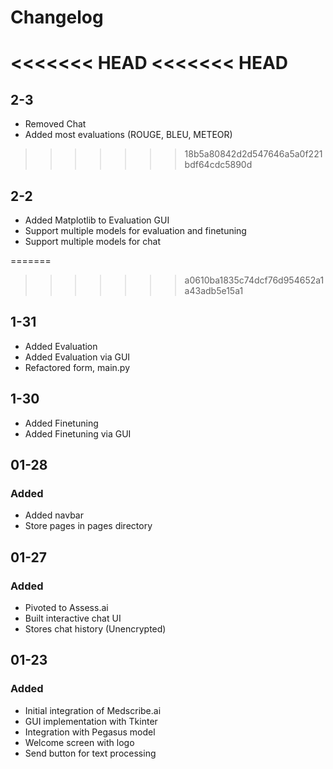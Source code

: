 # Changelog

<<<<<<< HEAD
<<<<<<< HEAD
=======
## 2-3
- Removed Chat
- Added most evaluations (ROUGE, BLEU, METEOR)

>>>>>>> 18b5a80842d2d547646a5a0f221bdf64cdc5890d
## 2-2
- Added Matplotlib to Evaluation GUI
- Support multiple models for evaluation and finetuning
- Support multiple models for chat


=======
>>>>>>> a0610ba1835c74dcf76d954652a1a43adb5e15a1
## 1-31
- Added Evaluation
- Added Evaluation via GUI
- Refactored form, main.py

## 1-30
- Added Finetuning
- Added Finetuning via GUI

## 01-28

### Added
- Added navbar
- Store pages in pages directory

## 01-27

### Added
- Pivoted to Assess.ai
- Built interactive chat UI
- Stores chat history (Unencrypted)

## 01-23

### Added
- Initial integration of Medscribe.ai
- GUI implementation with Tkinter
- Integration with Pegasus model
- Welcome screen with logo
- Send button for text processing
